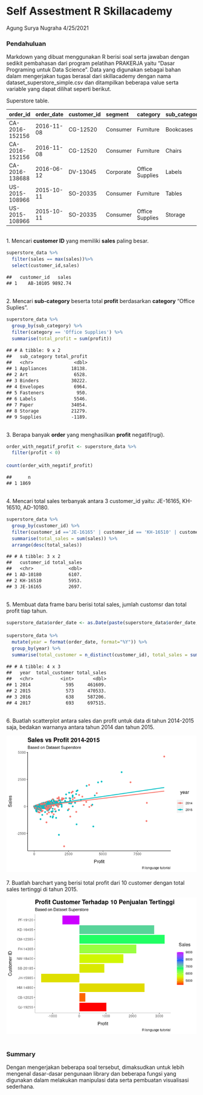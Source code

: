 Self Assestment R Skillacademy
================
Agung Surya Nugraha
4/25/2021

### Pendahuluan

Markdown yang dibuat menggunakan R berisi soal serta jawaban dengan
sedikit pembahasan dari program pelatihan PRAKERJA yaitu “Dasar
Programing untuk Data Science”. Data yang digunakan sebagai bahan dalam
mengerjakan tugas berasal dari skillacademy dengan nama
dataset\_superstore\_simple.csv dan ditampilkan beberapa value serta
variable yang dapat dilihat seperti berikut.

Superstore table.

| order\_id      | order\_date | customer\_id | segment   | category        | sub\_category |    sales | quantity |    profit |
|:---------------|:------------|:-------------|:----------|:----------------|:--------------|---------:|---------:|----------:|
| CA-2016-152156 | 2016-11-08  | CG-12520     | Consumer  | Furniture       | Bookcases     | 261.9600 |        2 |   41.9136 |
| CA-2016-152156 | 2016-11-08  | CG-12520     | Consumer  | Furniture       | Chairs        | 731.9400 |        3 |  219.5820 |
| CA-2016-138688 | 2016-06-12  | DV-13045     | Corporate | Office Supplies | Labels        |  14.6200 |        2 |    6.8714 |
| US-2015-108966 | 2015-10-11  | SO-20335     | Consumer  | Furniture       | Tables        | 957.5775 |        5 | -383.0310 |
| US-2015-108966 | 2015-10-11  | SO-20335     | Consumer  | Office Supplies | Storage       |  22.3680 |        2 |    2.5164 |


<br/> 1. Mencari **customer ID** yang memiliki **sales** paling besar.

``` r
superstore_data %>%
  filter(sales == max(sales))%>%
  select(customer_id,sales)
```

    ##   customer_id   sales
    ## 1    AB-10105 9892.74

<br/> 2. Mencari **sub-category** beserta total **profit** berdasarkan
**category** “Office Suplies”.

``` r
superstore_data %>% 
  group_by(sub_category) %>%
  filter(category == 'Office Supplies') %>%
  summarise(total_profit = sum(profit))
```

    ## # A tibble: 9 x 2
    ##   sub_category total_profit
    ##   <chr>               <dbl>
    ## 1 Appliances         18138.
    ## 2 Art                 6528.
    ## 3 Binders            30222.
    ## 4 Envelopes           6964.
    ## 5 Fasteners            950.
    ## 6 Labels              5546.
    ## 7 Paper              34054.
    ## 8 Storage            21279.
    ## 9 Supplies           -1189.

<br/> 3. Berapa banyak **order** yang menghasilkan **profit**
negatif(rugi).

``` r
order_with_negatif_profit <- superstore_data %>%
  filter(profit < 0)

count(order_with_negatif_profit)
```

    ##      n
    ## 1 1869

<br/> 4. Mencari total sales terbanyak antara 3 customer\_id yaitu:
JE-16165, KH-16510, AD-10180.

``` r
superstore_data %>%
  group_by(customer_id) %>%
  filter(customer_id =='JE-16165' | customer_id == 'KH-16510' | customer_id == 'AD-10180') %>%
  summarise(total_sales = sum(sales)) %>%
  arrange(desc(total_sales))
```

    ## # A tibble: 3 x 2
    ##   customer_id total_sales
    ##   <chr>             <dbl>
    ## 1 AD-10180          6107.
    ## 2 KH-16510          5953.
    ## 3 JE-16165          2697.

<br/> 5. Membuat data frame baru berisi total sales, jumlah customsr dan
total profit tiap tahun.

``` r
superstore_data$order_date <- as.Date(paste(superstore_data$order_date,sep=""))

superstore_data %>%
  mutate(year = format(order_date, format="%Y")) %>%
  group_by(year) %>%
  summarise(total_customer = n_distinct(customer_id), total_sales = sum(sales))
```

    ## # A tibble: 4 x 3
    ##   year  total_customer total_sales
    ##   <chr>          <int>       <dbl>
    ## 1 2014             595     461609.
    ## 2 2015             573     470533.
    ## 3 2016             638     587206.
    ## 4 2017             693     697515.

<br/> 6. Buatlah scatterplot antara sales dan profit untuk data di tahun
2014-2015 saja, bedakan warnanya antara tahun 2014 dan tahun 2015.

![](present_files/figure-gfm/soal%206%20plot-1.png)<!-- --> <br/><br/>
7. Buatlah barchart yang berisi total profit dari 10 customer dengan
total sales tertinggi di tahun 2015.

![](present_files/figure-gfm/soal%207%20plot-1.png)<!-- --> <br><br>

### Summary

Dengan mengerjakan beberapa soal tersebut, dimaksudkan untuk lebih
mengenal dasar-dasar pengunaan library dan beberapa fungsi yang
digunakan dalam melakukan manipulasi data serta pembuatan visualisasi
sederhana.
